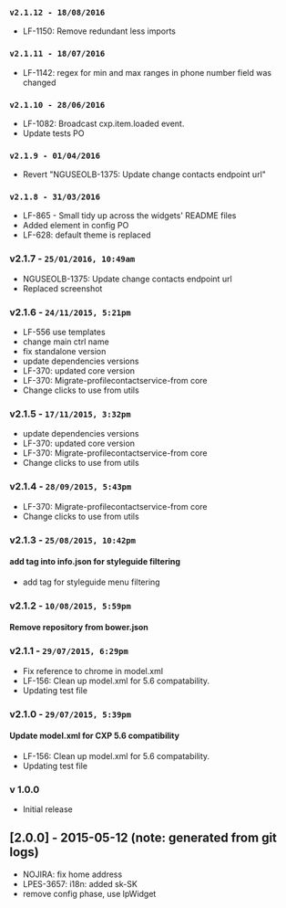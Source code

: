 ### `v2.1.12 - 18/08/2016`
* LF-1150: Remove redundant less imports

### `v2.1.11 - 18/07/2016`
* LF-1142: regex for min and max ranges in phone number field was changed

### `v2.1.10 - 28/06/2016`
* LF-1082: Broadcast cxp.item.loaded event.
* Update tests PO

### `v2.1.9 - 01/04/2016`
* Revert "NGUSEOLB-1375: Update change contacts endpoint url"

### `v2.1.8 - 31/03/2016`
* LF-865 - Small tidy up across the widgets' README files
* Added element in config PO
* LF-628: default theme is replaced

### v2.1.7 - `25/01/2016, 10:49am`
* NGUSEOLB-1375: Update change contacts endpoint url
* Replaced screenshot

### v2.1.6 - `24/11/2015, 5:21pm`
* LF-556 use templates  
* change main ctrl name  
* fix standalone version  
* update dependencies versions  
* LF-370: updated core version  
* LF-370: Migrate-profilecontactservice-from core  
* Change clicks to use from utils  

### v2.1.5 - `17/11/2015, 3:32pm`
* update dependencies versions  
* LF-370: updated core version  
* LF-370: Migrate-profilecontactservice-from core  
* Change clicks to use from utils  

### v2.1.4 - `28/09/2015, 5:43pm`
* LF-370: Migrate-profilecontactservice-from core  
* Change clicks to use from utils  

### v2.1.3 - `25/08/2015, 10:42pm`
#### add tag into info.json for styleguide filtering  
* add tag for styleguide menu filtering  


### v2.1.2 - `10/08/2015, 5:59pm`
#### Remove repository from bower.json  


### v2.1.1 - `29/07/2015, 6:29pm`
* Fix reference to chrome in model.xml  
* LF-156: Clean up model.xml for 5.6 compatability.  
* Updating test file  


### v2.1.0 - `29/07/2015, 5:39pm`
#### Update model.xml for CXP 5.6 compatibility  
* LF-156: Clean up model.xml for 5.6 compatability.  
* Updating test file  


### v 1.0.0
* Initial release
## [2.0.0] - 2015-05-12 (note: generated from git logs)

 - NOJIRA: fix home address
 - LPES-3657: i18n: added sk-SK
 - remove config phase, use lpWidget
